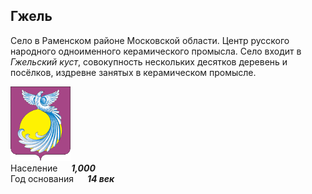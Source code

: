 <!--2022-07-17 02:02:04-->
## Гжель
Селo в Раменском районе Московской области.
Центр русского народного одноименного керамического промысла.
Село входит в *Гжельский куст*, совокупность нескольких десятков деревень и посёлков,
издревне занятых в керамическом промысле.   

<img src="./Gzhel.gif" width="96px"><br>
Население &emsp; ***1,000*** &emsp;<br>
Год&nbsp;основания &emsp; ***14 век***